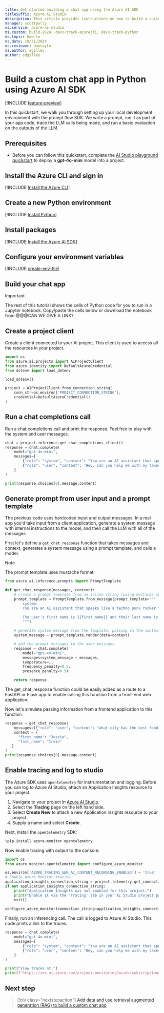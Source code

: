 ```yaml
---
title: Get started building a chat app using the Azure AI SDK
titleSuffix: Azure AI Studio
description: This article provides instructions on how to build a custom chat app in Python using the Azure AI SDK.
manager: scottpolly
ms.service: azure-ai-studio
ms.custom: build-2024, devx-track-azurecli, devx-track-python
ms.topic: how-to
ms.date: 10/31/2024
ms.reviewer: dantaylo
ms.author: sgilley
author: sdgilley
---
```


# Build a custom chat app in Python using Azure AI SDK

[!INCLUDE [feature-preview](../includes/feature-preview.md)]

In this quickstart, we walk you through setting up your local development environment with the prompt flow SDK. We write a prompt, run it as part of your app code, trace the LLM calls being made, and run a basic evaluation on the outputs of the LLM.

## Prerequisites

* Before you can follow this quickstart, complete the [AI Studio playground quickstart](../quickstarts/get-started-playground.md) to deploy a **gpt-4o-mini** model into a project.

## Install the Azure CLI and sign in 

[!INCLUDE [Install the Azure CLI](../includes/install-cli.md)]

## Create a new Python environment

[!INCLUDE [Install Python](../includes/install-python.md)]

## Install packages

[!INCLUDE [Install the Azure AI SDK](../includes/install-ai-sdk.md)]

## Configure your environment variables

[!INCLUDE [create-env-file](../includes/create-env-file.md)]

## Build your chat app

> [!IMPORTANT]
> The rest of this tutorial shows the cells of Python code for you to run in a Jupyter notebook. Copy/paste the cells below or download the notebook from @@@CAN WE GIVE A LINK?

## Create a project client

Create a client connected to your AI project.  This client is used to access all the resources in your project.

```python
import os
from azure.ai.projects import AIProjectClient
from azure.identity import DefaultAzureCredential
from dotenv import load_dotenv

load_dotenv()

project = AIProjectClient.from_connection_string(
    conn_str=os.environ['PROJECT_CONNECTION_STRING'],
    credential=DefaultAzureCredential()
)
```

## Run a chat completions call

 Run a chat completions call and print the response. Feel free to play with the system and user messages.

```Python
chat = project.inference.get_chat_completions_client()
response = chat.complete(
    model="gpt-4o-mini",
    messages=[
        {"role": "system", "content": "You are an AI assistant that speaks like a techno punk rocker from 2350. Be cool but not too cool. Ya dig?"},
        {"role": "user", "content": "Hey, can you help me with my taxes? I'm a freelancer."},
    ]
)

print(response.choices[0].message.content)
```

## Generate prompt from user input and a prompt template

The previous code uses hardcoded input and output messages. In a real app you'd take input from a client application, generate a system message with internal instructions to the model, and then call the LLM with all of the messages.

First let's define a `get_chat_response` function that takes messages and context, generates a system message using a prompt template, and calls a model.

> [!NOTE]
> The prompt template uses mustache format.

```python
from azure.ai.inference.prompts import PromptTemplate

def get_chat_response(messages, context):
    # create a prompt template from an inline string (using mustache syntax)
    prompt_template = PromptTemplate.from_message(prompt_template="""
        system:
        You are an AI assistant that speaks like a techno punk rocker from 2350. Be cool but not too cool. Ya dig? Refer to the user by their first name, try to work their last name into a pun.

        The user's first name is {{first_name}} and their last name is {{last_name}}.
        """)
    
    # generate system message from the template, passing in the context as variables
    system_message = prompt_template.render(data=context)

    # add the prompt messages to the user messages
    response = chat.complete(
        model="gpt-4o-mini", 
        messages=system_message + messages,
        temperature=1,
        frequency_penalty=0.5,
        presence_penalty=0.5)

    return response
```

The get_chat_response function could be easily added as a route to a FastAPI or Flask app to enable calling this function from a front-end web application.

Now let's simulate passing information from a frontend application to this function:

```python
response = get_chat_response(
    messages=[{"role": "user", "content": "what city has the best food in the world?"}],
    context = {
      "first_name": "Jessie",
      "last_name": "Irwin"
   }
)
print(response.choices[0].message.content)
```

## Enable tracing and log to studio

The Azure SDK uses `opentelemetry` for instrumentation and logging. Before you can log to Azure AI Studio, attach an Application Insights resource to your project.

1. Navigate to your project in [Azure AI Studio](https://ai.azure.com/).
1. Select the **Tracing** page on the left hand side.
1. Select **Create New** to attach a new Application Insights resource to your project.
1. Supply a name and select **Create**.

Next, install the `opentelemetry` SDK:

```python
%pip install azure-monitor-opentelemetry
```

Now enable tracing with output to the console:

```python
import os
from azure.monitor.opentelemetry import configure_azure_monitor

os.environ['AZURE_TRACING_GEN_AI_CONTENT_RECORDING_ENABLED'] = 'true'
# Enable Azure Monitor tracing
application_insights_connection_string = project.telemetry.get_connection_string()
if not application_insights_connection_string:
    print("Application Insights was not enabled for this project.")
    print("Enable it via the 'Tracing' tab in your AI Studio project page.")
    exit()
    
configure_azure_monitor(connection_string=application_insights_connection_string)
```

Finally, run an inferencing call. The call is logged to Azure AI Studio.  This code prints a link to the traces.

```python
response = chat.complete(
    model="gpt-4o-mini",
    messages=[
        {"role": "system", "content": "You are an AI assistant that speaks like a techno punk rocker from 2350. Be cool but not too cool. Ya dig?"},
        {"role": "user", "content": "Hey, can you help me with my taxes? I'm a freelancer."},
    ]
)

print("View traces at:")
print(f"https://int.ai.azure.com/project-monitoring?wsid=/subscriptions/{project.scope['subscription_id']}/resourceGroups/{project.scope['resource_group_name']}/providers/Microsoft.MachineLearningServices/workspaces/{project.scope['project_name']}")
```

## Next step

> [!div class="nextstepaction"]
> [Add data and use retrieval augmented generation (RAG) to build a custom chat app](../tutorials/copilot-sdk-build-rag.md)

